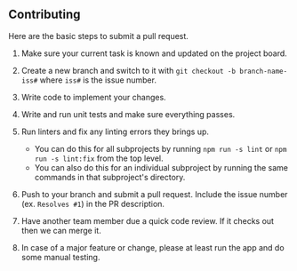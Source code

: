## Contributing

Here are the basic steps to submit a pull request.

1. Make sure your current task is known and updated on the project board.

1. Create a new branch and switch to it with `git checkout -b branch-name-iss#` where `iss#` is the issue number.

1. Write code to implement your changes.

1. Write and run unit tests and make sure everything passes.

1. Run linters and fix any linting errors they brings up.
    * You can do this for all subprojects by running `npm run -s lint` or `npm run -s lint:fix` from the top level.
    * You can also do this for an individual subproject by running the same commands in that subproject's directory.

1. Push to your branch and submit a pull request. Include the issue number (ex. `Resolves #1`) in the PR description.

1. Have another team member due a quick code review. If it checks out then we can merge it.

1. In case of a major feature or change, please at least run the app and do some manual testing.
